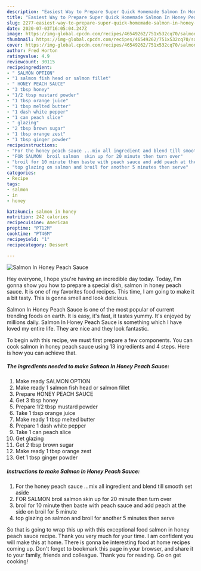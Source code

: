 ```yaml
---
description: "Easiest Way to Prepare Super Quick Homemade Salmon In Honey Peach Sauce"
title: "Easiest Way to Prepare Super Quick Homemade Salmon In Honey Peach Sauce"
slug: 2277-easiest-way-to-prepare-super-quick-homemade-salmon-in-honey-peach-sauce
date: 2020-07-03T16:05:04.247Z
image: https://img-global.cpcdn.com/recipes/46549262/751x532cq70/salmon-in-honey-peach-sauce-recipe-main-photo.jpg
thumbnail: https://img-global.cpcdn.com/recipes/46549262/751x532cq70/salmon-in-honey-peach-sauce-recipe-main-photo.jpg
cover: https://img-global.cpcdn.com/recipes/46549262/751x532cq70/salmon-in-honey-peach-sauce-recipe-main-photo.jpg
author: Fred Horton
ratingvalue: 4.9
reviewcount: 30115
recipeingredient:
- " SALMON OPTION"
- "1 salmon fish head or salmon fillet"
- " HONEY PEACH SAUCE"
- "3 tbsp honey"
- "1/2 tbsp mustard powder"
- "1 tbsp orange juice"
- "1 tbsp melted butter"
- "1 dash white pepper"
- "1 can peach slice"
- " glazing"
- "2 tbsp brown sugar"
- "1 tbsp orange zest"
- "1 tbsp ginger powder"
recipeinstructions:
- "For the honey peach sauce ...mix all ingredient and blend till smooth set aside"
- "FOR SALMON  broil salmon  skin up for 20 minute then turn over"
- "broil for 10 minute then baste with peach sauce and add peach at the side on broil for 5 minute"
- "top glazing on salmon and broil for another 5 minutes then serve"
categories:
- Recipe
tags:
- salmon
- in
- honey

katakunci: salmon in honey 
nutrition: 242 calories
recipecuisine: American
preptime: "PT12M"
cooktime: "PT46M"
recipeyield: "1"
recipecategory: Dessert

---
```



![Salmon In Honey Peach Sauce](https://img-global.cpcdn.com/recipes/46549262/751x532cq70/salmon-in-honey-peach-sauce-recipe-main-photo.jpg)

Hey everyone, I hope you're having an incredible day today. Today, I'm gonna show you how to prepare a special dish, salmon in honey peach sauce. It is one of my favorites food recipes. This time, I am going to make it a bit tasty. This is gonna smell and look delicious.



Salmon In Honey Peach Sauce is one of the most popular of current trending foods on earth. It is easy, it's fast, it tastes yummy. It's enjoyed by millions daily. Salmon In Honey Peach Sauce is something which I have loved my entire life. They are nice and they look fantastic.


To begin with this recipe, we must first prepare a few components. You can cook salmon in honey peach sauce using 13 ingredients and 4 steps. Here is how you can achieve that.

<!--inarticleads1-->

##### The ingredients needed to make Salmon In Honey Peach Sauce:

1. Make ready  SALMON OPTION
1. Make ready 1 salmon fish head or salmon fillet
1. Prepare  HONEY PEACH SAUCE
1. Get 3 tbsp honey
1. Prepare 1/2 tbsp mustard powder
1. Take 1 tbsp orange juice
1. Make ready 1 tbsp melted butter
1. Prepare 1 dash white pepper
1. Take 1 can peach slice
1. Get  glazing
1. Get 2 tbsp brown sugar
1. Make ready 1 tbsp orange zest
1. Get 1 tbsp ginger powder




<!--inarticleads2-->

##### Instructions to make Salmon In Honey Peach Sauce:

1. For the honey peach sauce ...mix all ingredient and blend till smooth set aside
1. FOR SALMON  broil salmon  skin up for 20 minute then turn over
1. broil for 10 minute then baste with peach sauce and add peach at the side on broil for 5 minute
1. top glazing on salmon and broil for another 5 minutes then serve




So that is going to wrap this up with this exceptional food salmon in honey peach sauce recipe. Thank you very much for your time. I am confident you will make this at home. There is gonna be interesting food at home recipes coming up. Don't forget to bookmark this page in your browser, and share it to your family, friends and colleague. Thank you for reading. Go on get cooking!

